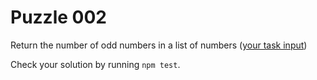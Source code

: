 # Puzzle 002

Return the number of odd numbers in a list of numbers ([your task input](./data.json))

Check your solution by running `npm test`.
